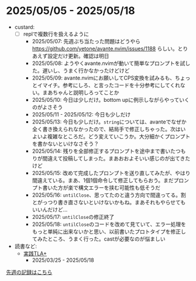 # 2025/05/05 - 2025/05/18

- custard:
    - [ ] replで複数行を扱えるように
        - 2025/05/07: 先週ぶち当たった問題はどうやら <https://github.com/yetone/avante.nvim/issues/1188> らしい。とりあえず設定だけ更新。確認は明日
        - 2025/05/08: ようやくavante.nvimが動いて簡単なプロンプトを試した。遅いし、うまく行かなかったけどけど
        - 2025/05/09: avante.nvimにお願いしてCPS変換を試みるも、ちょっとイマイチ。参考にしろ、と言ったコードを十分参考にしてくれない。まあちゃんと説明しろってことか
        - 2025/05/10: 今日は少しだけ。bottom upに例示しながらやっていくのがよさそう
        - 2025/05/11 - 2025/05/12: 今日も少しだけ
        - 2025/05/13: 今日も少しだけ。`string`については、avanteでなぜか全く書き換えられなかったので、結局手で修正しちゃった。次はいよいよ複雑なところだ。どう変えていこうか。大分細かくプロンプトを書かないといけなさそう？
        - 2025/05/14: 残りを全部修正するプロンプトを途中まで書いたつもりが間違えて投稿してしまった。まあおおよそいい感じのが出てきたけど
        - 2025/05/15: 改めて完成したプロンプトを送り直してみたが、やはり間違えている。まあ、1個1個命令して修正してもらおう。まだプロンプト書いた方が楽で構文エラーを挟む可能性も低そうだ
        - 2025/05/16: `untilClose`、思ってたのと違う方向で間違ってる。割とがっつり書き直さないといけないかもね。まあそれもやらせてもいいんだけど...
        - 2025/05/17: `untilClose`の修正終了
        - 2025/05/18: `untilClose`のコードを改めて見ていて、エラー処理をもっと単純に出来ないかと思い、以前書いたプロトタイプを修正してみたところ、うまく行った。castが必要なのが悩ましい
- 読書など:
    - [実践TLA+](https://www.shoeisha.co.jp/book/detail/9784798169163)
        - 2025/03/25 - 2025/05/18

[先週の記録はこちら](https://github.com/igrep/daily-commits/blob/4ac9fda4eb2a4eef715cc41e607b629bed85ab26/yesterday.md)
